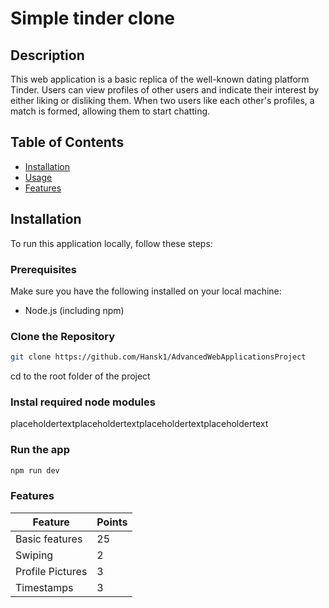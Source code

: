 # Simple tinder clone

## Description

This web application is a basic replica of the well-known dating platform Tinder. Users can view profiles of other users and indicate their interest by either liking or disliking them. When two users like each other's profiles, a match is formed, allowing them to start chatting.

## Table of Contents

-   [Installation](#installation)
-   [Usage](#usage)
-   [Features](#Features)

## Installation

To run this application locally, follow these steps:

### Prerequisites

Make sure you have the following installed on your local machine:

-   Node.js (including npm)

### Clone the Repository

```bash
git clone https://github.com/Hansk1/AdvancedWebApplicationsProject
```

cd to the root folder of the project

### Instal required node modules

placeholdertextplaceholdertextplaceholdertextplaceholdertext

### Run the app

```bash
npm run dev
```

### Features

| Feature          | Points |
| ---------------- | ------ |
| Basic features   | 25     |
| Swiping          | 2      |
| Profile Pictures | 3      |
| Timestamps       | 3      |
